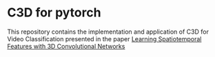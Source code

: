# C3D for pytorch

This repository contains the implementation and application of C3D for Video Classification presented in the paper [Learning Spatiotemporal Features with 3D Convolutional Networks](http://www.cv-foundation.org/openaccess/content_iccv_2015/papers/Tran_Learning_Spatiotemporal_Features_ICCV_2015_paper.pdf)

